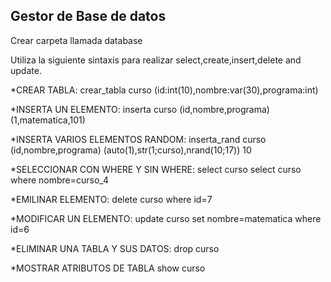 ## Gestor de Base de datos

Crear carpeta llamada database

Utiliza la siguiente sintaxis para realizar select,create,insert,delete and update.

*CREAR TABLA:
crear_tabla curso (id:int(10),nombre:var(30),programa:int)

*INSERTA UN ELEMENTO:
inserta curso (id,nombre,programa) (1,matematica,101)

*INSERTA VARIOS ELEMENTOS RANDOM:
inserta_rand curso (id,nombre,programa) (auto(1),str(1;curso),nrand(10;17)) 10

*SELECCIONAR CON WHERE Y SIN WHERE:
select curso 
select curso where nombre=curso_4

*EMILINAR ELEMENTO:
delete curso where id=7

*MODIFICAR UN ELEMENTO:
update curso set nombre=matematica where id=6

*ELIMINAR UNA TABLA Y SUS DATOS:
drop curso

*MOSTRAR ATRIBUTOS DE TABLA
show curso